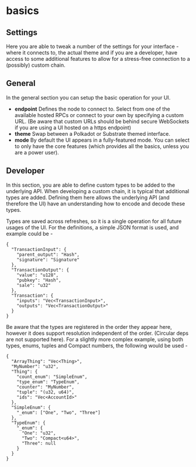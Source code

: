 # basics

## Settings

Here you are able to tweak a number of the settings for your interface - where it connects to, the actual theme and if you are a developer, have access to some additional features to allow for a stress-free connection to a \(possibly\) custom chain.

## General

In the general section you can setup the basic operation for your UI.

* **endpoint** Defines the node to connect to. Select from one of the available hosted RPCs or connect to your own by specifying a custom URL. \(Be aware that custom URLs should be behind secure WebSockets if you are using a UI hosted on a https endpoint\)
* **theme** Swap between a Polkadot or Substrate themed interface.
* **mode** By default the UI appears in a fully-featured mode. You can select to only have the core features \(which provides all the basics, unless you are a power user\).

## Developer

In this section, you are able to define custom types to be added to the underlying API. When developing a custom chain, it is typical that additional types are added. Defining them here allows the underlying API \(and therefore the UI\) have an understanding how to encode and decode these types.

Types are saved across refreshes, so it is a single operation for all future usages of the UI. For the definitions, a simple JSON format is used, and example could be -

```text
{
  "TransactionInput": {
    "parent_output": "Hash",
    "signature": "Signature"
  },
  "TransactionOutput": {
    "value": "u128",
    "pubkey": "Hash",
    "sale": "u32"
  },
  "Transaction": {
    "inputs": "Vec<TransactionInput>",
    "outputs": "Vec<TransactionOutput>"
  }
}
```

Be aware that the types are registered in the order they appear here, however it does support resolution independent of the order. \(Circular deps are not supported here\). For a slightly more complex example, using both types, enums, tuples and Compact numbers, the following would be used -

```text
{
  "ArrayThing": "Vec<Thing>",
  "MyNumber": "u32",
  "Thing": {
    "count_enum": "SimpleEnum",
    "type_enum": "TypeEnum",
    "counter": "MyNumber",
    "tuple": "(u32, u64)",
    "ids": "Vec<AccountId>"
  },
  "SimpleEnum": {
    "_enum": ["One", "Two", "Three"]
  },
  "TypeEnum": {
    "_enum": {
      "One": "u32",
      "Two": "Compact<u64>",
      "Three": null
    }
  }
}
```

